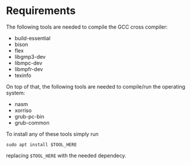 # Requirements

The following tools are needed to compile the GCC cross compiler:
- build-essential
- bison
- flex
- libgmp3-dev
- libmpc-dev
- libmpfr-dev
- texinfo

On top of that, the following tools are needed to compile/run the operating system:
- nasm
- xorriso
- grub-pc-bin
- grub-common

To install any of these tools simply run 
```console
sudo apt install $TOOL_HERE
```
replacing `$TOOL_HERE` with the needed dependecy.